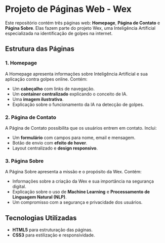 # Projeto de Páginas Web - Wex

Este repositório contém três páginas web: **Homepage**, **Página de Contato** e **Página Sobre**. Elas fazem parte do projeto Wex, uma Inteligência Artificial especializada na identificação de golpes na internet.

## Estrutura das Páginas

### 1. Homepage
A Homepage apresenta informações sobre Inteligência Artificial e sua aplicação contra golpes online. Contém:
- Um **cabeçalho** com links de navegação.
- Um **container centralizado** explicando o conceito de IA.
- Uma **imagem ilustrativa**.
- Explicação sobre o funcionamento da IA na detecção de golpes.

### 2. Página de Contato
A Página de Contato possibilita que os usuários entrem em contato. Inclui:
- Um **formulário** com campos para nome, email e mensagem.
- Botão de envio com **efeito de hover**.
- Layout centralizado e **design responsivo**.

### 3. Página Sobre
A Página Sobre apresenta a missão e o propósito da Wex. Contém:
- Informações sobre a criação da Wex e sua importância na segurança digital.
- Explicação sobre o uso de **Machine Learning** e **Processamento de Linguagem Natural (NLP)**.
- Um compromisso com a segurança e privacidade dos usuários.

## Tecnologias Utilizadas
- **HTML5** para estruturação das páginas.
- **CSS3** para estilização e responsividade.